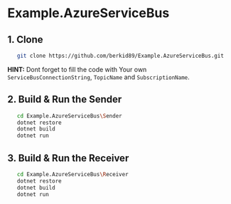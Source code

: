 # Example.AzureServiceBus


## 1. Clone

  ```bash
     git clone https://github.com/berkid89/Example.AzureServiceBus.git
  ```
  
**HINT:** Dont forget to fill the code with Your own `ServiceBusConnectionString`, `TopicName` and `SubscriptionName`.
  
## 2. Build & Run the Sender

  ```bash
     cd Example.AzureServiceBus\Sender
     dotnet restore
     dotnet build
     dotnet run
  ```
  
  ## 3. Build & Run the Receiver
  
  ```bash
     cd Example.AzureServiceBus\Receiver
     dotnet restore
     dotnet build
     dotnet run
  ```
